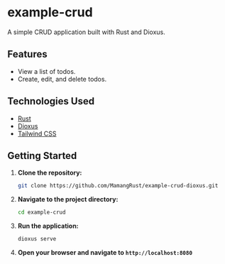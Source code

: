 # example-crud

A simple CRUD application built with Rust and Dioxus.

## Features

*   View a list of todos.
*   Create, edit, and delete todos.

## Technologies Used

*   [Rust](https://www.rust-lang.org/)
*   [Dioxus](https://dioxuslabs.com/)
*   [Tailwind CSS](https://tailwindcss.com/)

## Getting Started

1.  **Clone the repository:**

    ```bash
    git clone https://github.com/MamangRust/example-crud-dioxus.git
    ```

2.  **Navigate to the project directory:**

    ```bash
    cd example-crud
    ```

3.  **Run the application:**

    ```bash
    dioxus serve
    ```

4.  **Open your browser and navigate to `http://localhost:8080`**
